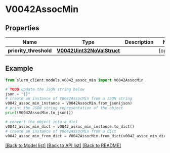 # V0042AssocMin


## Properties

Name | Type | Description | Notes
------------ | ------------- | ------------- | -------------
**priority_threshold** | [**V0042Uint32NoValStruct**](V0042Uint32NoValStruct.md) |  | [optional] 

## Example

```python
from slurm_client.models.v0042_assoc_min import V0042AssocMin

# TODO update the JSON string below
json = "{}"
# create an instance of V0042AssocMin from a JSON string
v0042_assoc_min_instance = V0042AssocMin.from_json(json)
# print the JSON string representation of the object
print(V0042AssocMin.to_json())

# convert the object into a dict
v0042_assoc_min_dict = v0042_assoc_min_instance.to_dict()
# create an instance of V0042AssocMin from a dict
v0042_assoc_min_from_dict = V0042AssocMin.from_dict(v0042_assoc_min_dict)
```
[[Back to Model list]](../README.md#documentation-for-models) [[Back to API list]](../README.md#documentation-for-api-endpoints) [[Back to README]](../README.md)


